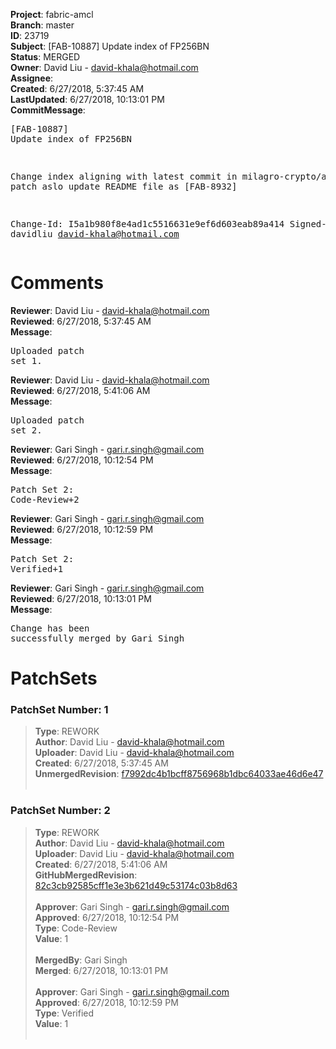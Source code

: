 <strong>Project</strong>: fabric-amcl<br><strong>Branch</strong>: master<br><strong>ID</strong>: 23719<br><strong>Subject</strong>: [FAB-10887] Update index of FP256BN<br><strong>Status</strong>: MERGED<br><strong>Owner</strong>: David Liu - david-khala@hotmail.com<br><strong>Assignee</strong>:<br><strong>Created</strong>: 6/27/2018, 5:37:45 AM<br><strong>LastUpdated</strong>: 6/27/2018, 10:13:01 PM<br><strong>CommitMessage</strong>:<br><pre>[FAB-10887] Update index of FP256BN

Change index aligning with latest commit in milagro-crypto/amcl
This patch aslo update README file as [FAB-8932]

Change-Id: I5a1b980f8e4ad1c5516631e9ef6d603eab89a414
Signed-off-by: davidliu <david-khala@hotmail.com>
</pre><h1>Comments</h1><strong>Reviewer</strong>: David Liu - david-khala@hotmail.com<br><strong>Reviewed</strong>: 6/27/2018, 5:37:45 AM<br><strong>Message</strong>: <pre>Uploaded patch set 1.</pre><strong>Reviewer</strong>: David Liu - david-khala@hotmail.com<br><strong>Reviewed</strong>: 6/27/2018, 5:41:06 AM<br><strong>Message</strong>: <pre>Uploaded patch set 2.</pre><strong>Reviewer</strong>: Gari Singh - gari.r.singh@gmail.com<br><strong>Reviewed</strong>: 6/27/2018, 10:12:54 PM<br><strong>Message</strong>: <pre>Patch Set 2: Code-Review+2</pre><strong>Reviewer</strong>: Gari Singh - gari.r.singh@gmail.com<br><strong>Reviewed</strong>: 6/27/2018, 10:12:59 PM<br><strong>Message</strong>: <pre>Patch Set 2: Verified+1</pre><strong>Reviewer</strong>: Gari Singh - gari.r.singh@gmail.com<br><strong>Reviewed</strong>: 6/27/2018, 10:13:01 PM<br><strong>Message</strong>: <pre>Change has been successfully merged by Gari Singh</pre><h1>PatchSets</h1><h3>PatchSet Number: 1</h3><blockquote><strong>Type</strong>: REWORK<br><strong>Author</strong>: David Liu - david-khala@hotmail.com<br><strong>Uploader</strong>: David Liu - david-khala@hotmail.com<br><strong>Created</strong>: 6/27/2018, 5:37:45 AM<br><strong>UnmergedRevision</strong>: [f7992dc4b1bcff8756968b1dbc64033ae46d6e47](https://github.com/hyperledger-gerrit-archive/fabric-amcl/commit/f7992dc4b1bcff8756968b1dbc64033ae46d6e47)<br><br></blockquote><h3>PatchSet Number: 2</h3><blockquote><strong>Type</strong>: REWORK<br><strong>Author</strong>: David Liu - david-khala@hotmail.com<br><strong>Uploader</strong>: David Liu - david-khala@hotmail.com<br><strong>Created</strong>: 6/27/2018, 5:41:06 AM<br><strong>GitHubMergedRevision</strong>: [82c3cb92585cff1e3e3b621d49c53174c03b8d63](https://github.com/hyperledger-gerrit-archive/fabric-amcl/commit/82c3cb92585cff1e3e3b621d49c53174c03b8d63)<br><br><strong>Approver</strong>: Gari Singh - gari.r.singh@gmail.com<br><strong>Approved</strong>: 6/27/2018, 10:12:54 PM<br><strong>Type</strong>: Code-Review<br><strong>Value</strong>: 1<br><br><strong>MergedBy</strong>: Gari Singh<br><strong>Merged</strong>: 6/27/2018, 10:13:01 PM<br><br><strong>Approver</strong>: Gari Singh - gari.r.singh@gmail.com<br><strong>Approved</strong>: 6/27/2018, 10:12:59 PM<br><strong>Type</strong>: Verified<br><strong>Value</strong>: 1<br><br></blockquote>